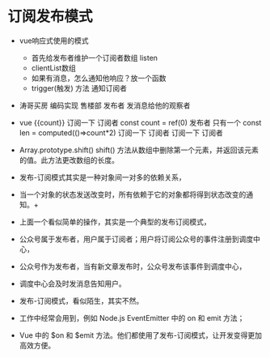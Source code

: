 # 订阅发布模式
- vue响应式使用的模式
  - 首先给发布者维护一个订阅者数组 listen
  - clientList数组
  - 如果有消息，怎么通知他响应？放一个函数
  - trigger(触发) 方法 通知订阅者
- 涛哥买房
    编码实现
    售楼部 发布者 发消息给他的观察者
- vue 
  {{count}} 订阅一下 订阅者
  const count = ref(0) 发布者 只有一个
  const len = computed(()=>count*2) 订阅一下 订阅者
  <Child :count="count" /> 订阅一下 订阅者

- Array.prototype.shift()
  shift() 方法从数组中删除第一个元素，并返回该元素的值。此方法更改数组的长度。

- 发布-订阅模式其实是一种对象间一对多的依赖关系，
- 当一个对象的状态发送改变时，所有依赖于它的对象都将得到状态改变的通知。+
- 上面一个看似简单的操作，其实是一个典型的发布订阅模式，
- 公众号属于发布者，用户属于订阅者；用户将订阅公众号的事件注册到调度中心，
- 公众号作为发布者，当有新文章发布时，公众号发布该事件到调度中心，
- 调度中心会及时发消息告知用户。
- 发布-订阅模式，看似陌生，其实不然。
- 工作中经常会用到，例如 Node.js EventEmitter 中的 on 和 emit 方法；
- Vue 中的 $on 和 $emit 方法。他们都使用了发布-订阅模式，让开发变得更加高效方便。












